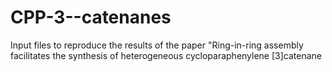 # CPP-3--catenanes
Input files to reproduce the results of the paper "Ring-in-ring assembly facilitates the synthesis of heterogeneous cycloparaphenylene [3]catenane
